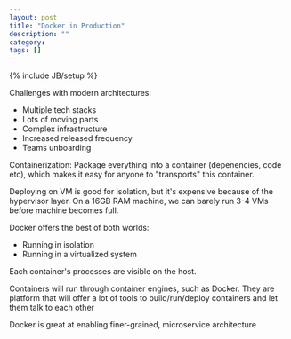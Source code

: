 ```yaml
---
layout: post
title: "Docker in Production"
description: ""
category: 
tags: []
---
```

{% include JB/setup %}

Challenges with modern architectures:

- Multiple tech stacks
- Lots of moving parts
- Complex infrastructure
- Increased released frequency
- Teams unboarding


Containerization: Package everything into a container (depenencies, code etc), which makes it easy for anyone to "transports" this container. 

Deploying on VM is good for isolation, but it's expensive because of the hypervisor layer. On a 16GB RAM machine, we can barely run 3-4 VMs before machine becomes full.

Docker offers the best of both worlds: 

- Running in isolation
- Running in a virtualized system

Each container's processes are visible on the host. 

Containers will run through container engines, such as Docker. They are platform that will offer a lot of tools to build/run/deploy containers and let them talk to each other 

Docker is great at enabling finer-grained, microservice architecture

